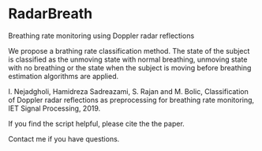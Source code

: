 # RadarBreath
Breathing rate monitoring using Doppler radar reflections 

We propose a brathing rate classification method. The state of the subject is classified as the
unmoving state with normal breathing, unmoving state with no breathing or the state when the subject is moving before breathing estimation algorithms are applied. 

I. Nejadgholi, Hamidreza Sadreazami, S. Rajan and M. Bolic, Classification of Doppler radar reflections as preprocessing for breathing rate monitoring, IET Signal Processing, 2019.

If you find the script helpful, please cite the the paper.

Contact me if you have questions.
